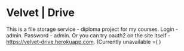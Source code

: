 # Velvet | Drive

This is a file storage service - diploma project for my courses. Login - admin. Password - admin. Or you can try oauth2 on the site itself - https://velvet-drive.herokuapp.com.
(Currently unavailable =( )
